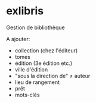 # exlibris
Gestion de bibliothèque

A ajouter: 
- collection (chez l'éditeur)
- tomes
- édition (3e édition etc.)
- ville d'édition
- "sous la direction de" ≠ auteur
- lieu de rangement
- prêt
- mots-clés